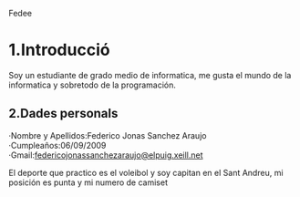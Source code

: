 Fedee

# 1.Introducció
Soy un estudiante de grado medio de informatica, me gusta el mundo de la informatica y sobretodo de la programación.

## 2.Dades personals
·Nombre y Apellidos:Federico Jonas Sanchez Araujo
·Cumpleaños:06/09/2009
·Gmail:[federicojonassanchezaraujo@elpuig.xeill.net](https://mail.google.com/mail/u/0/?tab=rm&ogbl#inbox)

El deporte que practico es el voleibol y soy capitan en el Sant Andreu, mi posición es punta y mi numero de camiset
